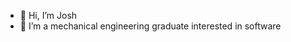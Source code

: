 - 👋 Hi, I’m Josh
- 👀 I’m a mechanical engineering graduate interested in software


<!---
jjacoby99/jjacoby99 is a ✨ special ✨ repository because its `README.md` (this file) appears on your GitHub profile.
You can click the Preview link to take a look at your changes.
--->
